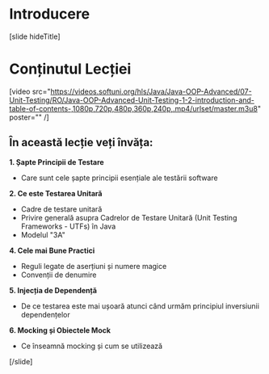 # Introducere

[slide hideTitle]

# Conținutul Lecției

[video src="https://videos.softuni.org/hls/Java/Java-OOP-Advanced/07-Unit-Testing/RO/Java-OOP-Advanced-Unit-Testing-1-2-introduction-and-table-of-contents-,1080p,720p,480p,360p,240p,.mp4/urlset/master.m3u8" poster="" /]

## În această lecție veți învăța:

**1. Șapte Principii de Testare**
- Care sunt cele șapte principii esențiale ale testării software

**2. Ce este Testarea Unitară**
- Cadre de testare unitară
- Privire generală asupra Cadrelor de Testare Unitară (Unit Testing Frameworks - UTFs) în Java
- Modelul "3A"

**4. Cele mai Bune Practici**
- Reguli legate de aserțiuni și numere magice
- Convenții de denumire 

**5. Injecția de Dependență**
- De ce testarea este mai ușoară atunci când urmăm principiul inversiunii dependențelor

**6. Mocking și Obiectele Mock**
- Ce înseamnă mocking și cum se utilizează 

[/slide]
